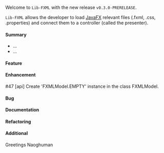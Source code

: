 Welcome to `Lib-FXML` with the new release `v0.3.0-PRERELEASE`.

`Lib-FXML` allows the developer to load [JavaFX] relevant files (.fxml, .css, .properties) 
and connect them to a controller (called the presenter).



#### Summary
* ...
* ...



#### Feature



#### Enhancement
#47 [api] Create 'FXMLModel.EMPTY' instance in the class FXMLModel.



#### Bug



#### Documentation



#### Refactoring



#### Additional



Greetings
Naoghuman



[//]: # (Issues which will be integrated in this release)



[//]: # (Links)
[JavaFX]:http://docs.oracle.com/javase/8/javase-clienttechnologies.htm
